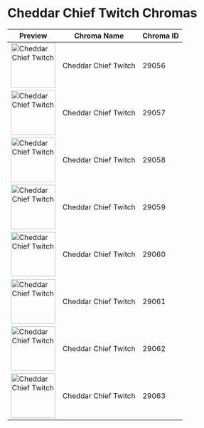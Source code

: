 # Cheddar Chief Twitch Chromas

| Preview | Chroma Name | Chroma ID |
|---|---|---|
| <img src='https://raw.communitydragon.org/latest/plugins/rcp-be-lol-game-data/global/default/v1/champion-chroma-images/29/29056.png' alt='Cheddar Chief Twitch' width='100'> | Cheddar Chief Twitch | 29056 |
| <img src='https://raw.communitydragon.org/latest/plugins/rcp-be-lol-game-data/global/default/v1/champion-chroma-images/29/29057.png' alt='Cheddar Chief Twitch' width='100'> | Cheddar Chief Twitch | 29057 |
| <img src='https://raw.communitydragon.org/latest/plugins/rcp-be-lol-game-data/global/default/v1/champion-chroma-images/29/29058.png' alt='Cheddar Chief Twitch' width='100'> | Cheddar Chief Twitch | 29058 |
| <img src='https://raw.communitydragon.org/latest/plugins/rcp-be-lol-game-data/global/default/v1/champion-chroma-images/29/29059.png' alt='Cheddar Chief Twitch' width='100'> | Cheddar Chief Twitch | 29059 |
| <img src='https://raw.communitydragon.org/latest/plugins/rcp-be-lol-game-data/global/default/v1/champion-chroma-images/29/29060.png' alt='Cheddar Chief Twitch' width='100'> | Cheddar Chief Twitch | 29060 |
| <img src='https://raw.communitydragon.org/latest/plugins/rcp-be-lol-game-data/global/default/v1/champion-chroma-images/29/29061.png' alt='Cheddar Chief Twitch' width='100'> | Cheddar Chief Twitch | 29061 |
| <img src='https://raw.communitydragon.org/latest/plugins/rcp-be-lol-game-data/global/default/v1/champion-chroma-images/29/29062.png' alt='Cheddar Chief Twitch' width='100'> | Cheddar Chief Twitch | 29062 |
| <img src='https://raw.communitydragon.org/latest/plugins/rcp-be-lol-game-data/global/default/v1/champion-chroma-images/29/29063.png' alt='Cheddar Chief Twitch' width='100'> | Cheddar Chief Twitch | 29063 |
